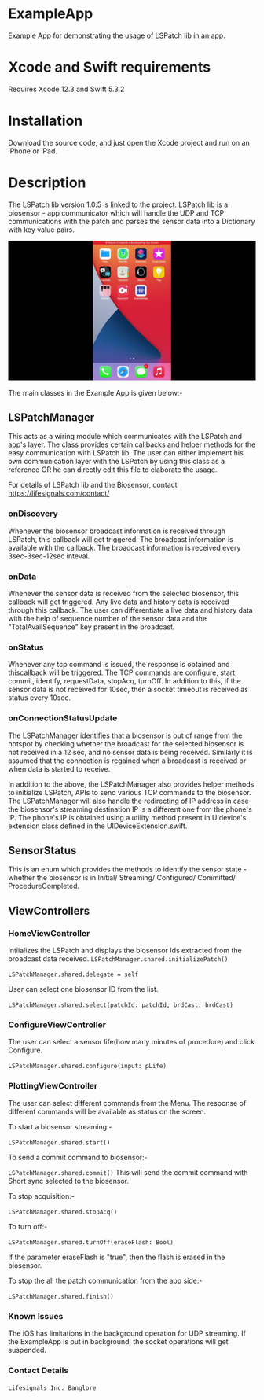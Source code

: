 

# ExampleApp
Example App for demonstrating the usage of LSPatch lib in an app.

# Xcode and Swift requirements
Requires Xcode 12.3 and Swift 5.3.2

# Installation
Download the source code, and just open the Xcode project and run on an iPhone or iPad.

# Description
The LSPatch lib version 1.0.5 is linked to the project. LSPatch lib is a biosensor - app communicator which will handle the UDP and TCP communications with the patch and parses the sensor data into a Dictionary with key value pairs. 

![Demo](Images/sample_app_gif.gif)

The main classes in the Example App is given below:-

## LSPatchManager 
This acts as a wiring module which communicates with the LSPatch and app's layer. The class provides certain callbacks and helper methods for the easy communication with LSPatch lib. The user can either implement his own communication layer with the LSPatch by using this class as a reference OR he can directly edit this file to elaborate the usage. 

For details of LSPatch lib and the Biosensor, contact https://lifesignals.com/contact/

### onDiscovery
Whenever the biosensor broadcast information is received through LSPatch, this callback will get triggered. The broadcast information is available with the callback. The broadcast information is received every 3sec-3sec-12sec inteval.
### onData
Whenever the sensor data is received from the selected biosensor, this callback will get triggered. Any live data and history data is received through this callback. The user can differentiate a live data and history data with the help of sequence number of the sensor data and the "TotalAvailSequence" key present in the broadcast.
### onStatus
Whenever any tcp command is issued, the response is obtained and thiscallback will be triggered. The TCP commands are configure, start, commit, identify, requestData, stopAcq, turnOff. In addition to this, if the sensor data is not received for 10sec, then a socket timeout is received as status every 10sec.
### onConnectionStatusUpdate
The LSPatchManager identifies that a biosensor is out of range from the hotspot by checking whether the broadcast for the selected biosensor is not received in a 12 sec, and no sensor data is being received. Similarly it is assumed that the connection is regained when a broadcast is received or when data is started to receive. 

In addition to the above, the LSPatchManager also provides helper methods to initialize LSPatch, APIs to send various TCP commands to the biosensor. The LSPatchManager will also handle the redirecting of IP address in case the biosensor's streaming destination IP is a different one from the phone's IP. The phone's IP is obtained using a utility method present in UIdevice's extension class defined in the UIDeviceExtension.swift.

## SensorStatus
This is an enum which provides the methods to identify the sensor state - whether the biosensor is in Initial/ Streaming/ Configured/ Committed/ ProcedureCompleted.

## ViewControllers
### HomeViewController
Intiializes the LSPatch and displays the biosensor Ids extracted from the broadcast data received. 
`LSPatchManager.shared.initializePatch()`

`LSPatchManager.shared.delegate = self`

User can select one biosensor ID from the list.

`LSPatchManager.shared.select(patchId: patchId, brdCast: brdCast)`

### ConfigureViewController
The user can select a sensor life(how many minutes of procedure) and click Configure. 

`LSPatchManager.shared.configure(input: pLife)`

### PlottingViewController
The user can select different commands from the Menu. The response of different commands will be available as status on the screen. 

To start a biosensor streaming:-

`LSPatchManager.shared.start()`

To send a commit command to biosensor:-

`LSPatchManager.shared.commit()`
This will send the commit command with Short sync selected to the biosensor.

To stop acquisition:-

`LSPatchManager.shared.stopAcq()`

To turn off:-

`LSPatchManager.shared.turnOff(eraseFlash: Bool)`

If the parameter eraseFlash is "true", then the flash is erased in the biosensor.

To stop the all the patch communication from the app side:- 

`LSPatchManager.shared.finish()`

### Known Issues
The iOS has limitations in the background operation for UDP streaming. If the ExampleApp is put in background, the socket operations will get suspended.

### Contact Details

`Lifesignals Inc.
Banglore`


